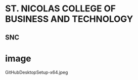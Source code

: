 # ST. NICOLAS COLLEGE OF BUSINESS AND TECHNOLOGY
## SNC
### 


# image

GitHubDesktopSetup-x64.jpeg

